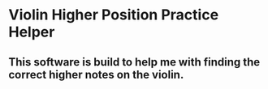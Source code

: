 # Violin Higher Position Practice Helper

## This software is build to help me with finding the correct higher notes on the violin. 
